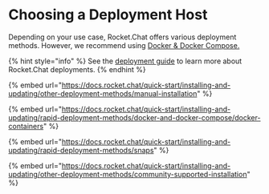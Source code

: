 # Choosing a Deployment Host

Depending on your use case, Rocket.Chat offers various deployment methods. However, we recommend using [Docker & Docker Compose.](https://docs.rocket.chat/deploy/prepare-for-your-deployment/rapid-deployment-methods/docker-and-docker-compose)

{% hint style="info" %}
See the [deployment guide](https://docs.rocket.chat/deploy/prepare-for-your-deployment) to learn more about Rocket.Chat deployments.
{% endhint %}

{% embed url="https://docs.rocket.chat/quick-start/installing-and-updating/other-deployment-methods/manual-installation" %}

{% embed url="https://docs.rocket.chat/quick-start/installing-and-updating/rapid-deployment-methods/docker-and-docker-compose/docker-containers" %}

{% embed url="https://docs.rocket.chat/quick-start/installing-and-updating/rapid-deployment-methods/snaps" %}

{% embed url="https://docs.rocket.chat/quick-start/installing-and-updating/other-deployment-methods/community-supported-installation" %}
